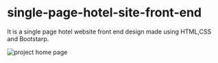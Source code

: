 # single-page-hotel-site-front-end
It is a single page hotel website front end design made using HTML,CSS and Bootstarp.

![project home page](https://raw.githubusercontent.com/koushil-mankali/single-page-hotel-site-front-end/39150f48403ff9d102bdccd21d423b859de35ebf/MK_Hotels.png)
